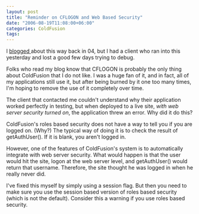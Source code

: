 ```yaml
---
layout: post
title: "Reminder on CFLOGON and Web Based Security"
date: "2006-08-19T11:08:00+06:00"
categories: ColdFusion 
tags: 
---
```


I <a href="http://ray.camdenfamily.com/index.cfm?mode=entry&entry=93DF9C26-E949-7552-0FD3D62E488E25AB">blogged </a> about this way back in 04, but I had a client who ran into this yesterday and lost a good few days trying to debug. 

Folks who read my blog know that CFLOGON is probably the only thing about ColdFusion that I do not like. I was a huge fan of it, and in fact, all of my applications still use it, but after being burned by it one too many times, I'm hoping to remove the use of it completely over time.

The client that contacted me couldn't understand why their application worked perfectly in testing, but when deployed to a live site, <i>with web server security turned on</i>, the application threw an error. Why did it do this?

ColdFusion's roles based security does not have a way to tell you if you are logged on. (Why?) The typical way of doing it is to check the result of getAuthUser(). If it is blank, you aren't logged in.

However, one of the features of ColdFusion's system is to automatically integrate with web server security. What would happen is that the user would hit the site, logon at the web server level, and getAuthUser() would return that username. Therefore, the site thought he was logged in when he really never did. 

I've fixed this myself by simply using a session flag. But then you need to make sure you use the session based version  of roles based security (which is not the default). Consider this a warning if you use roles based security.